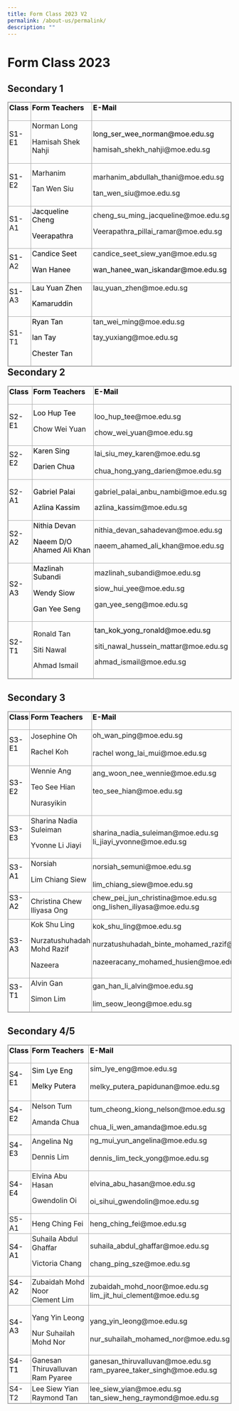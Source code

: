```yaml
---
title: Form Class 2023 V2
permalink: /about-us/permalink/
description: ""
---
```


Form Class 2023
===============

Secondary 1
-----------

<table class="iveo_table ives_tab_simple3 ive_eobj_left" style="margin: 0px 10px 0px 0px; outline: 0px; padding: 0px; border-collapse: collapse; float: left; border: 1px solid rgb(170, 170, 170);"><tbody class="" style="margin: 0px; outline: 0px; padding: 0px;"><tr class="" style="margin: 0px; outline: 0px; padding: 0px;"><td width="60" class="" style="margin: 0px; outline: 0px; padding: 2px; text-align: center; border: 1px solid rgb(170, 170, 170);"><p class="" style="margin: 0px 0px 1em; outline: 0px; padding: 0px; line-height: 19.6px; text-align: left;"><b class="" style="margin: 0px; outline: 0px; padding: 0px;"><a href="https://www.loyangviewsec.moe.edu.sg/about-us/goog_917774204" style="margin: 0px; outline: 0px; padding: 0px; color: rgb(235, 0, 40); text-decoration: none;"><font color="#000000" style="margin: 0px; outline: 0px; padding: 0px;">Class</font></a></b></p></td><td width="252" class="" style="margin: 0px; outline: 0px; padding: 2px; text-align: center; border: 1px solid rgb(170, 170, 170);"><p class="" style="margin: 0px 0px 1em; outline: 0px; padding: 0px; line-height: 19.6px; text-align: left;"><b class="" style="margin: 0px; outline: 0px; padding: 0px;"><a href="https://www.loyangviewsec.moe.edu.sg/about-us/goog_917774204" style="margin: 0px; outline: 0px; padding: 0px; color: rgb(235, 0, 40); text-decoration: none;"><font color="#000000" style="margin: 0px; outline: 0px; padding: 0px;">Form Teachers</font></a></b></p></td><td width="312" class="" style="margin: 0px; outline: 0px; padding: 2px; text-align: center; border: 1px solid rgb(170, 170, 170);"><p class="" style="margin: 0px 0px 1em; outline: 0px; padding: 0px; line-height: 19.6px; text-align: left;"><b class="" style="margin: 0px; outline: 0px; padding: 0px;"><a href="https://www.loyangviewsec.moe.edu.sg/about-us/goog_917774204" style="margin: 0px; outline: 0px; padding: 0px; color: rgb(235, 0, 40); text-decoration: none;"><font color="#000000" style="margin: 0px; outline: 0px; padding: 0px;">E-Mail</font></a></b></p></td></tr><tr class="" style="margin: 0px; outline: 0px; padding: 0px;"><td width="60" class="" style="margin: 0px; outline: 0px; padding: 2px; text-align: center; border: 1px solid rgb(170, 170, 170);"><p class="" style="margin: 0px 0px 1em; outline: 0px; padding: 0px; line-height: 19.6px; text-align: left;"><a href="https://www.loyangviewsec.moe.edu.sg/about-us/goog_917774204" style="margin: 0px; outline: 0px; padding: 0px; color: rgb(235, 0, 40); text-decoration: none;"><font color="#000000" style="margin: 0px; outline: 0px; padding: 0px;">S1-E1</font></a></p></td><td width="252" class="" style="margin: 0px; outline: 0px; padding: 2px; text-align: center; border: 1px solid rgb(170, 170, 170);"><p class="" style="margin: 0px 0px 1em; outline: 0px; padding: 0px; line-height: 19.6px; text-align: left;">Norman Long</p><p class="" style="margin: 0px 0px 1em; outline: 0px; padding: 0px; line-height: 19.6px; text-align: left;">Hamisah&nbsp;<span style="margin: 0px; outline: 0px; padding: 0px; text-align: center; background-color: initial;">Shek Nahji</span></p></td><td width="312" class="" style="margin: 0px; outline: 0px; padding: 2px; text-align: center; border: 1px solid rgb(170, 170, 170);"><p class="" style="margin: 0px 0px 1em; outline: 0px; padding: 0px; line-height: 19.6px; text-align: left;"><span class="" style="margin: 0px; outline: 0px; padding: 0px;"><a href="https://www.loyangviewsec.moe.edu.sg/about-us/goog_917774204" style="margin: 0px; outline: 0px; padding: 0px; color: rgb(235, 0, 40); text-decoration: none;"></a></span></p><p class="" style="margin: 0px 0px 1em; outline: 0px; padding: 0px; line-height: 19.6px; text-align: left;"><span style="margin: 0px; outline: 0px; padding: 0px; color: rgb(0, 0, 0);">long_ser_wee_norman@moe.edu.sg</span><br style="margin: 0px; outline: 0px; padding: 0px;"></p><p class="" style="margin: 0px 0px 1em; outline: 0px; padding: 0px; line-height: 19.6px; text-align: left;">hamisah_shekh_nahji@moe.edu.sg<br style="margin: 0px; outline: 0px; padding: 0px;"></p></td></tr><tr class="" style="margin: 0px; outline: 0px; padding: 0px;"><td width="60" class="" style="margin: 0px; outline: 0px; padding: 2px; text-align: center; border: 1px solid rgb(170, 170, 170);"><p class="" style="margin: 0px 0px 1em; outline: 0px; padding: 0px; line-height: 19.6px; text-align: left;"><a href="https://www.loyangviewsec.moe.edu.sg/about-us/goog_917774204" style="margin: 0px; outline: 0px; padding: 0px; color: rgb(235, 0, 40); text-decoration: none;"><font color="#000000" style="margin: 0px; outline: 0px; padding: 0px;">S1-E2</font></a></p></td><td width="252" class="" style="margin: 0px; outline: 0px; padding: 2px; text-align: center; border: 1px solid rgb(170, 170, 170);"><p class="" style="margin: 0px 0px 1em; outline: 0px; padding: 0px; line-height: 19.6px; text-align: left;">Marhanim</p><p class="" style="margin: 0px 0px 1em; outline: 0px; padding: 0px; line-height: 19.6px; text-align: left;">Tan Wen Siu</p></td><td width="312" class="" style="margin: 0px; outline: 0px; padding: 2px; text-align: center; border: 1px solid rgb(170, 170, 170);"><p class="" style="margin: 0px 0px 1em; outline: 0px; padding: 0px; line-height: 19.6px; text-align: left;"><span style="margin: 0px; outline: 0px; padding: 0px; background-color: initial;"><br style="margin: 0px; outline: 0px; padding: 0px;">marhanim_abdullah_thani@moe.edu.sg</span><br style="margin: 0px; outline: 0px; padding: 0px;"></p><p class="" style="margin: 0px 0px 1em; outline: 0px; padding: 0px; line-height: 19.6px; text-align: left;">tan_wen_siu@moe.edu.sg</p></td></tr><tr class="" style="margin: 0px; outline: 0px; padding: 0px;"><td width="60" class="" style="margin: 0px; outline: 0px; padding: 2px; text-align: center; border: 1px solid rgb(170, 170, 170);"><p class="" style="margin: 0px 0px 1em; outline: 0px; padding: 0px; line-height: 19.6px; text-align: left;"><a href="https://www.loyangviewsec.moe.edu.sg/about-us/goog_917774204" style="margin: 0px; outline: 0px; padding: 0px; color: rgb(235, 0, 40); text-decoration: none;"><font color="#000000" style="margin: 0px; outline: 0px; padding: 0px;">S1-</font></a>A1</p></td><td width="252" class="" style="margin: 0px; outline: 0px; padding: 2px; text-align: center; border: 1px solid rgb(170, 170, 170);"><p class="" style="margin: 0px 0px 1em; outline: 0px; padding: 0px; line-height: 19.6px; text-align: left;"><span style="margin: 0px; outline: 0px; padding: 0px; color: rgb(0, 0, 0); background-color: initial;">Jacqueline Cheng</span></p><p class="" style="margin: 0px 0px 1em; outline: 0px; padding: 0px; line-height: 19.6px; text-align: left;"><span style="margin: 0px; outline: 0px; padding: 0px; color: rgb(0, 0, 0); background-color: initial;">Veerapathra</span><br style="margin: 0px; outline: 0px; padding: 0px;"></p></td><td width="312" class="" style="margin: 0px; outline: 0px; padding: 2px; text-align: center; border: 1px solid rgb(170, 170, 170);"><p class="" style="margin: 0px 0px 1em; outline: 0px; padding: 0px; line-height: 19.6px; text-align: left;">cheng_su_ming_jacqueline@moe.edu.sg<br style="margin: 0px; outline: 0px; padding: 0px;"></p><p class="" style="margin: 0px 0px 1em; outline: 0px; padding: 0px; line-height: 19.6px; text-align: left;">Veerapathra_pillai_ramar@moe.edu.sg<br style="margin: 0px; outline: 0px; padding: 0px;"></p></td></tr><tr class="" style="margin: 0px; outline: 0px; padding: 0px;"><td width="60" class="" style="margin: 0px; outline: 0px; padding: 2px; text-align: center; border: 1px solid rgb(170, 170, 170);"><p class="" style="margin: 0px 0px 1em; outline: 0px; padding: 0px; line-height: 19.6px; text-align: left;"><a href="https://www.loyangviewsec.moe.edu.sg/about-us/goog_917774204" style="margin: 0px; outline: 0px; padding: 0px; color: rgb(235, 0, 40); text-decoration: none;"><font color="#000000" style="margin: 0px; outline: 0px; padding: 0px;">S1-A</font></a>2</p></td><td width="252" class="" style="margin: 0px; outline: 0px; padding: 2px; text-align: center; border: 1px solid rgb(170, 170, 170);"><p class="" style="margin: 0px 0px 1em; outline: 0px; padding: 0px; line-height: 19.6px; text-align: left;"><span style="margin: 0px; outline: 0px; padding: 0px; color: rgb(0, 0, 0); background-color: initial;">Candice Seet</span></p><p class="" style="margin: 0px 0px 1em; outline: 0px; padding: 0px; line-height: 19.6px; text-align: left;"><font color="#000000" style="margin: 0px; outline: 0px; padding: 0px;">Wan Hanee</font></p></td><td width="312" class="" style="margin: 0px; outline: 0px; padding: 2px; text-align: center; border: 1px solid rgb(170, 170, 170);"><p class="" style="margin: 0px 0px 1em; outline: 0px; padding: 0px; line-height: 19.6px; text-align: left;">candice_seet_siew_yan@moe.edu.sg<br style="margin: 0px; outline: 0px; padding: 0px;"></p><p class="" style="margin: 0px 0px 1em; outline: 0px; padding: 0px; line-height: 19.6px; text-align: left;"><span style="margin: 0px; outline: 0px; padding: 0px; color: rgb(0, 0, 0);">wan_hanee_wan_iskandar@moe.edu.sg</span><br style="margin: 0px; outline: 0px; padding: 0px;"></p></td></tr><tr class="" style="margin: 0px; outline: 0px; padding: 0px;"><td width="60" class="" style="margin: 0px; outline: 0px; padding: 2px; text-align: center; border: 1px solid rgb(170, 170, 170);"><p class="" style="margin: 0px 0px 1em; outline: 0px; padding: 0px; line-height: 19.6px; text-align: left;"><a href="https://www.loyangviewsec.moe.edu.sg/about-us/goog_917774204" style="margin: 0px; outline: 0px; padding: 0px; color: rgb(235, 0, 40); text-decoration: none;"><font color="#000000" style="margin: 0px; outline: 0px; padding: 0px;">S1-A</font></a>3</p></td><td width="252" class="" style="margin: 0px; outline: 0px; padding: 2px; text-align: center; border: 1px solid rgb(170, 170, 170);"><p class="" style="margin: 0px 0px 1em; outline: 0px; padding: 0px; line-height: 19.6px; text-align: left;"><font color="#000000" style="margin: 0px; outline: 0px; padding: 0px;">Lau Yuan Zhen</font></p><p class="" style="margin: 0px 0px 1em; outline: 0px; padding: 0px; line-height: 19.6px; text-align: left;"><font color="#000000" style="margin: 0px; outline: 0px; padding: 0px;">Kamaruddin</font></p></td><td width="312" class="" style="margin: 0px; outline: 0px; padding: 2px; text-align: center; border: 1px solid rgb(170, 170, 170);"><p class="" style="margin: 0px 0px 1em; outline: 0px; padding: 0px; line-height: 19.6px; text-align: left;"><span style="margin: 0px; outline: 0px; padding: 0px; text-align: center; background-color: initial;">lau_yuan_zhen@moe.edu.s</span>g<br style="margin: 0px; outline: 0px; padding: 0px;"></p><p class="" style="margin: 0px 0px 1em; outline: 0px; padding: 0px; line-height: 19.6px; text-align: left;"><br style="margin: 0px; outline: 0px; padding: 0px;"></p></td></tr><tr class="" style="margin: 0px; outline: 0px; padding: 0px;"><td width="60" class="" style="margin: 0px; outline: 0px; padding: 2px; text-align: center; border: 1px solid rgb(170, 170, 170);"><p class="" style="margin: 0px 0px 1em; outline: 0px; padding: 0px; line-height: 19.6px; text-align: left;"><a href="https://www.loyangviewsec.moe.edu.sg/about-us/goog_917774204" style="margin: 0px; outline: 0px; padding: 0px; color: rgb(235, 0, 40); text-decoration: none;"><font color="#000000" style="margin: 0px; outline: 0px; padding: 0px;">S1-</font></a>T1</p></td><td width="252" class="" style="margin: 0px; outline: 0px; padding: 2px; text-align: center; border: 1px solid rgb(170, 170, 170);"><p class="" style="margin: 0px 0px 1em; outline: 0px; padding: 0px; line-height: 19.6px; text-align: left;"><font color="#000000" style="margin: 0px; outline: 0px; padding: 0px;">Ryan Tan</font></p><p class="" style="margin: 0px 0px 1em; outline: 0px; padding: 0px; line-height: 19.6px; text-align: left;"><font color="#000000" style="margin: 0px; outline: 0px; padding: 0px;">Ian Tay</font></p><p class="" style="margin: 0px 0px 1em; outline: 0px; padding: 0px; line-height: 19.6px; text-align: left;"><font color="#000000" style="margin: 0px; outline: 0px; padding: 0px;">Chester Tan</font></p></td><td width="312" class="" style="margin: 0px; outline: 0px; padding: 2px; text-align: center; border: 1px solid rgb(170, 170, 170);"><p class="" style="margin: 0px 0px 1em; outline: 0px; padding: 0px; line-height: 19.6px; text-align: left;">tan_wei_ming@moe.edu.sg&nbsp;<br style="margin: 0px; outline: 0px; padding: 0px;"></p><p class="" style="margin: 0px 0px 1em; outline: 0px; padding: 0px; line-height: 19.6px; text-align: left;">tay_yuxiang@moe.edu.sg<br style="margin: 0px; outline: 0px; padding: 0px;"></p><p class="" style="margin: 0px 0px 1em; outline: 0px; padding: 0px; line-height: 19.6px; text-align: left;"><br style="margin: 0px; outline: 0px; padding: 0px;"></p></td></tr></tbody></table>

Secondary 2
-----------

<table class="iveo_table ives_tab_simple3" style="margin: 0px; outline: 0px; padding: 0px; border-collapse: collapse; border: 1px solid rgb(170, 170, 170);"><tbody class="" style="margin: 0px; outline: 0px; padding: 0px;"><tr class="" style="margin: 0px; outline: 0px; padding: 0px;"><td width="60" class="" style="margin: 0px; outline: 0px; padding: 2px; text-align: center; border: 1px solid rgb(170, 170, 170);"><p class="" style="margin: 0px 0px 1em; outline: 0px; padding: 0px; line-height: 19.6px; text-align: left;"><b class="" style="margin: 0px; outline: 0px; padding: 0px;"><font color="#000000" style="margin: 0px; outline: 0px; padding: 0px;">Class</font></b></p></td><td width="252" class="" style="margin: 0px; outline: 0px; padding: 2px; text-align: center; border: 1px solid rgb(170, 170, 170);"><p class="" style="margin: 0px 0px 1em; outline: 0px; padding: 0px; line-height: 19.6px; text-align: left;"><b class="" style="margin: 0px; outline: 0px; padding: 0px;"><font color="#000000" style="margin: 0px; outline: 0px; padding: 0px;">Form Teachers</font></b></p></td><td width="312" class="" style="margin: 0px; outline: 0px; padding: 2px; text-align: center; border: 1px solid rgb(170, 170, 170);"><p class="" style="margin: 0px 0px 1em; outline: 0px; padding: 0px; line-height: 19.6px; text-align: left;"><b class="" style="margin: 0px; outline: 0px; padding: 0px;"><font color="#000000" style="margin: 0px; outline: 0px; padding: 0px;">E-Mail</font></b></p></td></tr><tr class="" style="margin: 0px; outline: 0px; padding: 0px;"><td width="60" class="" style="margin: 0px; outline: 0px; padding: 2px; text-align: center; border: 1px solid rgb(170, 170, 170);"><p class="" style="margin: 0px 0px 1em; outline: 0px; padding: 0px; line-height: 19.6px; text-align: left;"><font color="#000000" style="margin: 0px; outline: 0px; padding: 0px;">S2-E1</font></p></td><td width="252" class="" style="margin: 0px; outline: 0px; padding: 2px; text-align: center; border: 1px solid rgb(170, 170, 170);"><p class="" style="margin: 0px 0px 1em; outline: 0px; padding: 0px; line-height: 19.6px; text-align: left;"><font color="#000000" style="margin: 0px; outline: 0px; padding: 0px;">Loo Hup Tee</font></p><p class="" style="margin: 0px 0px 1em; outline: 0px; padding: 0px; line-height: 19.6px; text-align: left;">Chow Wei Yuan</p></td><td width="312" class="" style="margin: 0px; outline: 0px; padding: 2px; text-align: center; border: 1px solid rgb(170, 170, 170);"><p class="" style="margin: 0px 0px 1em; outline: 0px; padding: 0px; line-height: 19.6px; text-align: left;"><font color="#000000" style="margin: 0px; outline: 0px; padding: 0px;"></font></p><p class="" style="margin: 0px 0px 1em; outline: 0px; padding: 0px; line-height: 19.6px; text-align: left;">loo_hup_tee@moe.edu.sg</p><p class="" style="margin: 0px 0px 1em; outline: 0px; padding: 0px; line-height: 19.6px; text-align: left;">chow_wei_yuan@moe.edu.sg</p></td></tr><tr class="" style="margin: 0px; outline: 0px; padding: 0px;"><td width="60" class="" style="margin: 0px; outline: 0px; padding: 2px; text-align: center; border: 1px solid rgb(170, 170, 170);"><p class="" style="margin: 0px 0px 1em; outline: 0px; padding: 0px; line-height: 19.6px; text-align: left;"><font color="#000000" style="margin: 0px; outline: 0px; padding: 0px;">S2-E2</font></p></td><td width="252" class="" style="margin: 0px; outline: 0px; padding: 2px; text-align: center; border: 1px solid rgb(170, 170, 170);"><p class="" style="margin: 0px 0px 1em; outline: 0px; padding: 0px; line-height: 19.6px; text-align: left;"><font color="#000000" style="margin: 0px; outline: 0px; padding: 0px;">Karen Sing</font></p><p class="" style="margin: 0px 0px 1em; outline: 0px; padding: 0px; line-height: 19.6px; text-align: left;"><font color="#000000" style="margin: 0px; outline: 0px; padding: 0px;">Darien Chua&nbsp;</font></p></td><td width="312" class="" style="margin: 0px; outline: 0px; padding: 2px; text-align: center; border: 1px solid rgb(170, 170, 170);"><div style="margin: 0px; outline: 0px; padding: 0px; line-height: 19.6px; text-align: left;"><span style="margin: 0px; outline: 0px; padding: 0px; background-color: initial;"></span></div><div style="margin: 0px; outline: 0px; padding: 0px; line-height: 19.6px; text-align: left;">lai_siu_mey_karen@moe.edu.sg<span style="margin: 0px; outline: 0px; padding: 0px; background-color: initial;"><br style="margin: 0px; outline: 0px; padding: 0px;"></span></div><div style="margin: 0px; outline: 0px; padding: 0px; line-height: 19.6px; text-align: left;"><br style="margin: 0px; outline: 0px; padding: 0px;"></div><div style="margin: 0px; outline: 0px; padding: 0px; line-height: 19.6px; text-align: left;"><span style="margin: 0px; outline: 0px; padding: 0px; background-color: initial;">chua_hong_yang_darien@moe.edu.sg<br style="margin: 0px; outline: 0px; padding: 0px;"></span></div></td></tr><tr class="" style="margin: 0px; outline: 0px; padding: 0px;"><td width="60" class="" style="margin: 0px; outline: 0px; padding: 2px; text-align: center; border: 1px solid rgb(170, 170, 170);"><p class="" style="margin: 0px 0px 1em; outline: 0px; padding: 0px; line-height: 19.6px; text-align: left;"><font color="#000000" style="margin: 0px; outline: 0px; padding: 0px;">S2-A1</font></p></td><td width="252" class="" style="margin: 0px; outline: 0px; padding: 2px; text-align: center; border: 1px solid rgb(170, 170, 170);"><p class="" style="margin: 0px 0px 1em; outline: 0px; padding: 0px; line-height: 19.6px; text-align: left;"><font color="#000000" style="margin: 0px; outline: 0px; padding: 0px;"></font></p><p class="" style="margin: 0px 0px 1em; outline: 0px; padding: 0px; line-height: 19.6px; text-align: left;"><font color="#000000" style="margin: 0px; outline: 0px; padding: 0px;">Gabriel Palai</font></p><p class="" style="margin: 0px 0px 1em; outline: 0px; padding: 0px; line-height: 19.6px; text-align: left;"><font color="#000000" style="margin: 0px; outline: 0px; padding: 0px;">Azlina Kassim</font></p></td><td width="312" class="" style="margin: 0px; outline: 0px; padding: 2px; text-align: center; border: 1px solid rgb(170, 170, 170);"><p class="" style="margin: 0px 0px 1em; outline: 0px; padding: 0px; line-height: 19.6px; text-align: left;"></p><p class="" style="margin: 0px 0px 1em; outline: 0px; padding: 0px; line-height: 19.6px; text-align: left;">gabriel_palai_anbu_nambi@moe.edu.sg<br style="margin: 0px; outline: 0px; padding: 0px;"></p><p class="" style="margin: 0px 0px 1em; outline: 0px; padding: 0px; line-height: 19.6px; text-align: left;"></p><p class="" style="margin: 0px 0px 1em; outline: 0px; padding: 0px; line-height: 19.6px; text-align: left;">azlina_kassim@moe.edu.sg</p></td></tr><tr class="" style="margin: 0px; outline: 0px; padding: 0px;"><td width="60" class="" style="margin: 0px; outline: 0px; padding: 2px; text-align: center; border: 1px solid rgb(170, 170, 170);"><p class="" style="margin: 0px 0px 1em; outline: 0px; padding: 0px; line-height: 19.6px; text-align: left;"><font color="#000000" style="margin: 0px; outline: 0px; padding: 0px;">S2-A2</font></p></td><td width="252" class="" style="margin: 0px; outline: 0px; padding: 2px; text-align: center; border: 1px solid rgb(170, 170, 170);"><p class="" style="margin: 0px 0px 1em; outline: 0px; padding: 0px; line-height: 19.6px; text-align: left;"><font color="#000000" style="margin: 0px; outline: 0px; padding: 0px;">Nithia Devan</font></p><p class="" style="margin: 0px 0px 1em; outline: 0px; padding: 0px; line-height: 19.6px; text-align: left;"><font color="#000000" style="margin: 0px; outline: 0px; padding: 0px;">Naeem D/O Ahamed Ali Khan</font></p></td><td width="312" class="" style="margin: 0px; outline: 0px; padding: 2px; text-align: center; border: 1px solid rgb(170, 170, 170);"><p class="" style="margin: 0px 0px 1em; outline: 0px; padding: 0px; line-height: 19.6px; text-align: left;">nithia_devan_sahadevan@moe.edu.sg<br style="margin: 0px; outline: 0px; padding: 0px;"></p><p class="" style="margin: 0px 0px 1em; outline: 0px; padding: 0px; line-height: 19.6px; text-align: left;">naeem_ahamed_ali_khan@moe.edu.sg<br style="margin: 0px; outline: 0px; padding: 0px;"></p></td></tr><tr class="" style="margin: 0px; outline: 0px; padding: 0px;"><td width="60" class="" style="margin: 0px; outline: 0px; padding: 2px; text-align: center; border: 1px solid rgb(170, 170, 170);"><p class="" style="margin: 0px 0px 1em; outline: 0px; padding: 0px; line-height: 19.6px; text-align: left;"><font color="#000000" style="margin: 0px; outline: 0px; padding: 0px;">S2-A3</font></p></td><td width="252" class="" style="margin: 0px; outline: 0px; padding: 2px; text-align: center; border: 1px solid rgb(170, 170, 170);"><p class="" style="margin: 0px 0px 1em; outline: 0px; padding: 0px; line-height: 19.6px; text-align: left;"><span style="margin: 0px; outline: 0px; padding: 0px; color: rgb(0, 0, 0); background-color: initial;">Mazlinah Subandi</span></p><p class="" style="margin: 0px 0px 1em; outline: 0px; padding: 0px; line-height: 19.6px; text-align: left;"><span style="margin: 0px; outline: 0px; padding: 0px; color: rgb(0, 0, 0); background-color: initial;"></span><span style="margin: 0px; outline: 0px; padding: 0px; color: rgb(0, 0, 0);">Wendy Siow</span><br style="margin: 0px; outline: 0px; padding: 0px;"></p><p class="" style="margin: 0px 0px 1em; outline: 0px; padding: 0px; line-height: 19.6px; text-align: left;"><span style="margin: 0px; outline: 0px; padding: 0px; color: rgb(0, 0, 0);">Gan Yee Seng</span></p></td><td width="312" class="" style="margin: 0px; outline: 0px; padding: 2px; text-align: center; border: 1px solid rgb(170, 170, 170);"><p class="" style="margin: 0px 0px 1em; outline: 0px; padding: 0px; line-height: 19.6px; text-align: left;">mazlinah_subandi@moe.edu.sg<br style="margin: 0px; outline: 0px; padding: 0px;"></p><p class="" style="margin: 0px 0px 1em; outline: 0px; padding: 0px; line-height: 19.6px; text-align: left;">siow_hui_yee@moe.edu.sg<br style="margin: 0px; outline: 0px; padding: 0px;"></p><p class="" style="margin: 0px 0px 1em; outline: 0px; padding: 0px; line-height: 19.6px; text-align: left;">gan_yee_seng@moe.edu.sg<br style="margin: 0px; outline: 0px; padding: 0px;"></p></td></tr><tr class="" style="margin: 0px; outline: 0px; padding: 0px;"><td width="60" class="" style="margin: 0px; outline: 0px; padding: 2px; text-align: center; border: 1px solid rgb(170, 170, 170);"><p class="" style="margin: 0px 0px 1em; outline: 0px; padding: 0px; line-height: 19.6px; text-align: left;"><font color="#000000" style="margin: 0px; outline: 0px; padding: 0px;">S2-T1</font></p></td><td width="252" class="" style="margin: 0px; outline: 0px; padding: 2px; text-align: center; border: 1px solid rgb(170, 170, 170);"><p class="" style="margin: 0px 0px 1em; outline: 0px; padding: 0px; line-height: 19.6px; text-align: left;"><font color="#000000" style="margin: 0px; outline: 0px; padding: 0px;"></font></p><p class="" style="margin: 0px 0px 1em; outline: 0px; padding: 0px; line-height: 19.6px; text-align: left;"><span style="margin: 0px; outline: 0px; padding: 0px; background-color: initial;">Ronald Tan</span></p><p class="" style="margin: 0px 0px 1em; outline: 0px; padding: 0px; line-height: 19.6px; text-align: left;"><span style="margin: 0px; outline: 0px; padding: 0px; background-color: initial;">Siti Nawal</span><br style="margin: 0px; outline: 0px; padding: 0px;"></p><p class="" style="margin: 0px 0px 1em; outline: 0px; padding: 0px; line-height: 19.6px; text-align: left;"><span style="margin: 0px; outline: 0px; padding: 0px; background-color: initial;">Ahmad Ismail</span></p><p class="" style="margin: 0px 0px 1em; outline: 0px; padding: 0px; line-height: 19.6px; text-align: left;"></p></td><td width="312" class="" style="margin: 0px; outline: 0px; padding: 2px; text-align: center; border: 1px solid rgb(170, 170, 170);"><p class="" style="margin: 0px 0px 1em; outline: 0px; padding: 0px; line-height: 19.6px; text-align: left;"><span style="margin: 0px; outline: 0px; padding: 0px; color: rgb(0, 0, 0);">tan_kok_yong_ronald@moe.edu.sg</span><br style="margin: 0px; outline: 0px; padding: 0px;"></p><p class="" style="margin: 0px 0px 1em; outline: 0px; padding: 0px; line-height: 19.6px; text-align: left;">siti_nawal_hussein_mattar@moe.edu.sg<br style="margin: 0px; outline: 0px; padding: 0px;"></p><p class="" style="margin: 0px 0px 1em; outline: 0px; padding: 0px; line-height: 19.6px; text-align: left;">ahmad_ismail@moe.edu.sg</p></td></tr></tbody></table>

Secondary 3
-----------

<table class="iveo_table ives_tab_simple3" style="margin: 0px; outline: 0px; padding: 0px; border-collapse: collapse; border: 1px solid rgb(170, 170, 170); text-align: left;"><tbody class="" style="margin: 0px; outline: 0px; padding: 0px;"><tr class="" style="margin: 0px; outline: 0px; padding: 0px;"><td width="60" class="" style="margin: 0px; outline: 0px; padding: 2px; text-align: center; border: 1px solid rgb(170, 170, 170);"><p class="" style="margin: 0px 0px 1em; outline: 0px; padding: 0px; line-height: 19.6px; text-align: left;"><b class="" style="margin: 0px; outline: 0px; padding: 0px;"><font color="#000000" style="margin: 0px; outline: 0px; padding: 0px;">Class</font></b></p></td><td width="252" class="" style="margin: 0px; outline: 0px; padding: 2px; text-align: center; border: 1px solid rgb(170, 170, 170);"><p class="" style="margin: 0px 0px 1em; outline: 0px; padding: 0px; line-height: 19.6px; text-align: left;"><b class="" style="margin: 0px; outline: 0px; padding: 0px;"><font color="#000000" style="margin: 0px; outline: 0px; padding: 0px;">Form Teachers</font></b></p></td><td width="312" class="" style="margin: 0px; outline: 0px; padding: 2px; text-align: center; border: 1px solid rgb(170, 170, 170);"><p class="" style="margin: 0px 0px 1em; outline: 0px; padding: 0px; line-height: 19.6px; text-align: left;"><b class="" style="margin: 0px; outline: 0px; padding: 0px;"><font color="#000000" style="margin: 0px; outline: 0px; padding: 0px;">E-Mail</font></b></p></td></tr><tr class="" style="margin: 0px; outline: 0px; padding: 0px;"><td width="60" class="" style="margin: 0px; outline: 0px; padding: 2px; text-align: center; border: 1px solid rgb(170, 170, 170);"><p class="" style="margin: 0px 0px 1em; outline: 0px; padding: 0px; line-height: 19.6px; text-align: left;"><font color="#000000" style="margin: 0px; outline: 0px; padding: 0px;">S3-E1</font></p></td><td width="252" class="" style="margin: 0px; outline: 0px; padding: 2px; text-align: center; border: 1px solid rgb(170, 170, 170);"><p class="" style="margin: 0px 0px 1em; outline: 0px; padding: 0px; line-height: 19.6px; text-align: left;">Josephine Oh</p><p class="" style="margin: 0px 0px 1em; outline: 0px; padding: 0px; line-height: 19.6px; text-align: left;">Rachel Koh</p></td><td width="312" class="" style="margin: 0px; outline: 0px; padding: 2px; text-align: left; border: 1px solid rgb(170, 170, 170);">oh_wan_ping@moe.edu.sg&nbsp;<br style="margin: 0px; outline: 0px; padding: 0px;"><br style="margin: 0px; outline: 0px; padding: 0px;">rachel wong_lai_mui@moe.edu.sg&nbsp;<br style="margin: 0px; outline: 0px; padding: 0px;"><p class="" style="margin: 0px 0px 1em; outline: 0px; padding: 0px; line-height: 19.6px; text-align: left;"></p></td></tr><tr class="" style="margin: 0px; outline: 0px; padding: 0px;"><td width="60" class="" style="margin: 0px; outline: 0px; padding: 2px; text-align: center; border: 1px solid rgb(170, 170, 170);"><p class="" style="margin: 0px 0px 1em; outline: 0px; padding: 0px; line-height: 19.6px; text-align: left;"><font color="#000000" style="margin: 0px; outline: 0px; padding: 0px;">S3-E2</font></p></td><td width="252" class="" style="margin: 0px; outline: 0px; padding: 2px; text-align: center; border: 1px solid rgb(170, 170, 170);"><p class="" style="margin: 0px 0px 1em; outline: 0px; padding: 0px; line-height: 19.6px; text-align: left;">Wennie Ang</p><p class="" style="margin: 0px 0px 1em; outline: 0px; padding: 0px; line-height: 19.6px; text-align: left;">Teo See Hian</p><p class="" style="margin: 0px 0px 1em; outline: 0px; padding: 0px; line-height: 19.6px; text-align: left;">Nurasyikin<br style="margin: 0px; outline: 0px; padding: 0px;"></p></td><td width="312" class="" style="margin: 0px; outline: 0px; padding: 2px; text-align: left; border: 1px solid rgb(170, 170, 170);">ang_woon_nee_wennie@moe.edu.sg&nbsp;<br style="margin: 0px; outline: 0px; padding: 0px;"><br style="margin: 0px; outline: 0px; padding: 0px;">teo_see_hian@moe.edu.sg&nbsp;<br style="margin: 0px; outline: 0px; padding: 0px;"><br style="margin: 0px; outline: 0px; padding: 0px;"><br style="margin: 0px; outline: 0px; padding: 0px;"></td></tr><tr class="" style="margin: 0px; outline: 0px; padding: 0px;"><td width="60" class="" style="margin: 0px; outline: 0px; padding: 2px; text-align: center; border: 1px solid rgb(170, 170, 170);"><p class="" style="margin: 0px 0px 1em; outline: 0px; padding: 0px; line-height: 19.6px; text-align: left;"><font color="#000000" style="margin: 0px; outline: 0px; padding: 0px;">S3-E3</font></p></td><td width="252" class="" style="margin: 0px; outline: 0px; padding: 2px; text-align: center; border: 1px solid rgb(170, 170, 170);"><p class="" style="margin: 0px 0px 1em; outline: 0px; padding: 0px; line-height: 19.6px; text-align: left;">Sharina Nadia Suleiman<br style="margin: 0px; outline: 0px; padding: 0px;"></p><p class="" style="margin: 0px 0px 1em; outline: 0px; padding: 0px; line-height: 19.6px; text-align: left;">Yvonne Li Jiayi</p></td><td width="312" class="" style="margin: 0px; outline: 0px; padding: 2px; text-align: left; border: 1px solid rgb(170, 170, 170);">sharina_nadia_suleiman@moe.edu.sg<br style="margin: 0px; outline: 0px; padding: 0px;">li_jiayi_yvonne@moe.edu.sg<br style="margin: 0px; outline: 0px; padding: 0px;"></td></tr><tr class="" style="margin: 0px; outline: 0px; padding: 0px;"><td width="60" class="" style="margin: 0px; outline: 0px; padding: 2px; text-align: center; border: 1px solid rgb(170, 170, 170);"><p class="" style="margin: 0px 0px 1em; outline: 0px; padding: 0px; line-height: 19.6px; text-align: left;"><font color="#000000" style="margin: 0px; outline: 0px; padding: 0px;">S3-A1</font></p></td><td width="252" class="" style="margin: 0px; outline: 0px; padding: 2px; text-align: center; border: 1px solid rgb(170, 170, 170);"><p class="" style="margin: 0px 0px 1em; outline: 0px; padding: 0px; line-height: 19.6px; text-align: left;">Norsiah</p><p class="" style="margin: 0px 0px 1em; outline: 0px; padding: 0px; line-height: 19.6px; text-align: left;">Lim Chiang Siew</p></td><td width="312" class="" style="margin: 0px; outline: 0px; padding: 2px; text-align: left; border: 1px solid rgb(170, 170, 170);">norsiah_semuni@moe.edu.sg<br style="margin: 0px; outline: 0px; padding: 0px;"><br style="margin: 0px; outline: 0px; padding: 0px;">lim_chiang_siew@moe.edu.sg</td></tr><tr class="" style="margin: 0px; outline: 0px; padding: 0px;"><td width="60" class="" style="margin: 0px; outline: 0px; padding: 2px; text-align: center; border: 1px solid rgb(170, 170, 170);"><p class="" style="margin: 0px 0px 1em; outline: 0px; padding: 0px; line-height: 19.6px; text-align: left;"><font color="#000000" style="margin: 0px; outline: 0px; padding: 0px;">S3-A2</font></p></td><td width="252" class="" style="margin: 0px; outline: 0px; padding: 2px; text-align: left; border: 1px solid rgb(170, 170, 170);">Christina Chew<br style="margin: 0px; outline: 0px; padding: 0px;">Iliyasa Ong</td><td width="312" class="" style="margin: 0px; outline: 0px; padding: 2px; text-align: left; border: 1px solid rgb(170, 170, 170);">chew_pei_jun_christina@moe.edu.sg<br style="margin: 0px; outline: 0px; padding: 0px;">ong_lishen_iliyasa@moe.edu.sg<br style="margin: 0px; outline: 0px; padding: 0px;"><p class="" style="margin: 0px 0px 1em; outline: 0px; padding: 0px; line-height: 19.6px; text-align: left;"></p></td></tr><tr class="" style="margin: 0px; outline: 0px; padding: 0px;"><td width="60" class="" style="margin: 0px; outline: 0px; padding: 2px; text-align: center; border: 1px solid rgb(170, 170, 170);"><p class="" style="margin: 0px 0px 1em; outline: 0px; padding: 0px; line-height: 19.6px; text-align: left;"><font color="#000000" style="margin: 0px; outline: 0px; padding: 0px;">S3-A3</font></p></td><td width="252" class="" style="margin: 0px; outline: 0px; padding: 2px; text-align: center; border: 1px solid rgb(170, 170, 170);"><p class="" style="margin: 0px 0px 1em; outline: 0px; padding: 0px; line-height: 19.6px; text-align: left;">Kok Shu Ling</p><p class="" style="margin: 0px 0px 1em; outline: 0px; padding: 0px; line-height: 19.6px; text-align: left;"><span style="margin: 0px; outline: 0px; padding: 0px; text-align: center; background-color: initial;">Nurzatushuhadah Mohd Razif</span></p><p class="" style="margin: 0px 0px 1em; outline: 0px; padding: 0px; line-height: 19.6px; text-align: left;"><span style="margin: 0px; outline: 0px; padding: 0px; text-align: center; background-color: initial;">Nazeera</span></p></td><td width="312" class="" style="margin: 0px; outline: 0px; padding: 2px; text-align: left; border: 1px solid rgb(170, 170, 170);">kok_shu_ling@moe.edu.sg<br style="margin: 0px; outline: 0px; padding: 0px;"><br style="margin: 0px; outline: 0px; padding: 0px;">nurzatushuhadah_binte_mohamed_razif@moe.edu.sg<br style="margin: 0px; outline: 0px; padding: 0px;"><br style="margin: 0px; outline: 0px; padding: 0px;">nazeeracany_mohamed_husien@moe.edu.sg<br style="margin: 0px; outline: 0px; padding: 0px;"><br style="margin: 0px; outline: 0px; padding: 0px;"></td></tr><tr class="" style="margin: 0px; outline: 0px; padding: 0px;"><td width="60" class="" style="margin: 0px; outline: 0px; padding: 2px; text-align: center; border: 1px solid rgb(170, 170, 170);"><p class="" style="margin: 0px 0px 1em; outline: 0px; padding: 0px; line-height: 19.6px; text-align: left;"><font color="#000000" style="margin: 0px; outline: 0px; padding: 0px;">S3-T1</font></p></td><td width="252" class="" style="margin: 0px; outline: 0px; padding: 2px; text-align: center; border: 1px solid rgb(170, 170, 170);"><p class="" style="margin: 0px 0px 1em; outline: 0px; padding: 0px; line-height: 19.6px; text-align: left;">Alvin Gan</p><p class="" style="margin: 0px 0px 1em; outline: 0px; padding: 0px; line-height: 19.6px; text-align: left;">Simon Lim</p></td><td width="312" class="" style="margin: 0px; outline: 0px; padding: 2px; text-align: left; border: 1px solid rgb(170, 170, 170);">gan_han_li_alvin@moe.edu.sg<br style="margin: 0px; outline: 0px; padding: 0px;"><br style="margin: 0px; outline: 0px; padding: 0px;">lim_seow_leong@moe.edu.sg<br style="margin: 0px; outline: 0px; padding: 0px;"></td></tr></tbody></table>

Secondary 4/5
-------------

<table class="iveo_table ives_tab_simple3" style="margin: 0px; outline: 0px; padding: 0px; border-collapse: collapse; border: 1px solid rgb(170, 170, 170);"><tbody class="" style="margin: 0px; outline: 0px; padding: 0px;"><tr class="" style="margin: 0px; outline: 0px; padding: 0px;"><td width="60" class="" style="margin: 0px; outline: 0px; padding: 2px; text-align: center; border: 1px solid rgb(170, 170, 170);"><p class="" style="margin: 0px 0px 1em; outline: 0px; padding: 0px; line-height: 19.6px; text-align: left;"><b class="" style="margin: 0px; outline: 0px; padding: 0px;"><font color="#000000" style="margin: 0px; outline: 0px; padding: 0px;">Class</font></b></p></td><td width="252" class="" style="margin: 0px; outline: 0px; padding: 2px; text-align: center; border: 1px solid rgb(170, 170, 170);"><p class="" style="margin: 0px 0px 1em; outline: 0px; padding: 0px; line-height: 19.6px; text-align: left;"><b class="" style="margin: 0px; outline: 0px; padding: 0px;"><font color="#000000" style="margin: 0px; outline: 0px; padding: 0px;">Form Teachers</font></b></p></td><td width="312" class="" style="margin: 0px; outline: 0px; padding: 2px; text-align: center; border: 1px solid rgb(170, 170, 170);"><p class="" style="margin: 0px 0px 1em; outline: 0px; padding: 0px; line-height: 19.6px; text-align: left;"><b class="" style="margin: 0px; outline: 0px; padding: 0px;"><font color="#000000" style="margin: 0px; outline: 0px; padding: 0px;">E-Mail</font></b></p></td></tr><tr class="" style="margin: 0px; outline: 0px; padding: 0px;"><td width="60" class="" style="margin: 0px; outline: 0px; padding: 2px; text-align: center; border: 1px solid rgb(170, 170, 170);"><p class="" style="margin: 0px 0px 1em; outline: 0px; padding: 0px; line-height: 19.6px; text-align: left;"><font color="#000000" style="margin: 0px; outline: 0px; padding: 0px;">S4-E1</font></p></td><td width="252" class="" style="margin: 0px; outline: 0px; padding: 2px; text-align: center; border: 1px solid rgb(170, 170, 170);"><p class="" style="margin: 0px 0px 1em; outline: 0px; padding: 0px; line-height: 19.6px; text-align: left;"><font color="#000000" style="margin: 0px; outline: 0px; padding: 0px;">Sim Lye Eng</font></p><p class="" style="margin: 0px 0px 1em; outline: 0px; padding: 0px; line-height: 19.6px; text-align: left;"><font color="#000000" style="margin: 0px; outline: 0px; padding: 0px;">Melky Putera</font></p></td><td width="312" class="" style="margin: 0px; outline: 0px; padding: 2px; text-align: left; border: 1px solid rgb(170, 170, 170);">sim_lye_eng@moe.edu.sg<br style="margin: 0px; outline: 0px; padding: 0px;"><br style="margin: 0px; outline: 0px; padding: 0px;">melky_putera_papidunan@moe.edu.sg<br style="margin: 0px; outline: 0px; padding: 0px;"><br style="margin: 0px; outline: 0px; padding: 0px;"></td></tr><tr class="" style="margin: 0px; outline: 0px; padding: 0px;"><td width="60" class="" style="margin: 0px; outline: 0px; padding: 2px; text-align: center; border: 1px solid rgb(170, 170, 170);"><p class="" style="margin: 0px 0px 1em; outline: 0px; padding: 0px; line-height: 19.6px; text-align: left;"><font color="#000000" style="margin: 0px; outline: 0px; padding: 0px;">S4-E2</font></p></td><td width="252" class="" style="margin: 0px; outline: 0px; padding: 2px; text-align: center; border: 1px solid rgb(170, 170, 170);"><p class="" style="margin: 0px 0px 1em; outline: 0px; padding: 0px; line-height: 19.6px; text-align: left;">Nelson Tum<br style="margin: 0px; outline: 0px; padding: 0px;"></p><p class="" style="margin: 0px 0px 1em; outline: 0px; padding: 0px; line-height: 19.6px; text-align: left;">Amanda Chua<br style="margin: 0px; outline: 0px; padding: 0px;"></p></td><td width="312" class="" style="margin: 0px; outline: 0px; padding: 2px; text-align: left; border: 1px solid rgb(170, 170, 170);">tum_cheong_kiong_nelson@moe.edu.sg<br style="margin: 0px; outline: 0px; padding: 0px;"><br style="margin: 0px; outline: 0px; padding: 0px;">chua_li_wen_amanda@moe.edu.sg<br style="margin: 0px; outline: 0px; padding: 0px;"></td></tr><tr class="" style="margin: 0px; outline: 0px; padding: 0px;"><td width="60" class="" style="margin: 0px; outline: 0px; padding: 2px; text-align: center; border: 1px solid rgb(170, 170, 170);"><p class="" style="margin: 0px 0px 1em; outline: 0px; padding: 0px; line-height: 19.6px; text-align: left;"><font color="#000000" style="margin: 0px; outline: 0px; padding: 0px;">S4-E3</font></p></td><td width="252" class="" style="margin: 0px; outline: 0px; padding: 2px; text-align: center; border: 1px solid rgb(170, 170, 170);"><p class="" style="margin: 0px 0px 1em; outline: 0px; padding: 0px; line-height: 19.6px; text-align: left;"><span style="margin: 0px; outline: 0px; padding: 0px; text-align: center; background-color: initial;">Angelina N</span>g</p><p class="" style="margin: 0px 0px 1em; outline: 0px; padding: 0px; line-height: 19.6px; text-align: left;">Dennis Lim</p></td><td width="312" class="" style="margin: 0px; outline: 0px; padding: 2px; text-align: left; border: 1px solid rgb(170, 170, 170);">ng_mui_yun_angelina@moe.edu.sg<br style="margin: 0px; outline: 0px; padding: 0px;"><br style="margin: 0px; outline: 0px; padding: 0px;">dennis_lim_teck_yong@moe.edu.sg<br style="margin: 0px; outline: 0px; padding: 0px;"><p class="" style="margin: 0px 0px 1em; outline: 0px; padding: 0px; line-height: 19.6px; text-align: left;"></p></td></tr><tr class="" style="margin: 0px; outline: 0px; padding: 0px;"><td width="60" class="" style="margin: 0px; outline: 0px; padding: 2px; text-align: center; border: 1px solid rgb(170, 170, 170);"><p class="" style="margin: 0px 0px 1em; outline: 0px; padding: 0px; line-height: 19.6px; text-align: left;"><font color="#000000" style="margin: 0px; outline: 0px; padding: 0px;">S4-E4</font></p></td><td width="252" class="" style="margin: 0px; outline: 0px; padding: 2px; text-align: center; border: 1px solid rgb(170, 170, 170);"><p class="" style="margin: 0px 0px 1em; outline: 0px; padding: 0px; line-height: 19.6px; text-align: left;">Elvina Abu Hasan<br style="margin: 0px; outline: 0px; padding: 0px;"></p><p class="" style="margin: 0px 0px 1em; outline: 0px; padding: 0px; line-height: 19.6px; text-align: left;">Gwendolin Oi</p></td><td width="312" class="" style="margin: 0px; outline: 0px; padding: 2px; text-align: left; border: 1px solid rgb(170, 170, 170);">elvina_abu_hasan@moe.edu.sg<br style="margin: 0px; outline: 0px; padding: 0px;"><br style="margin: 0px; outline: 0px; padding: 0px;">oi_sihui_gwendolin@moe.edu.sg</td></tr><tr style="margin: 0px; outline: 0px; padding: 0px;"><td style="margin: 0px; outline: 0px; padding: 2px; text-align: left; border: 1px solid rgb(170, 170, 170);">S5-A1&nbsp;</td><td style="margin: 0px; outline: 0px; padding: 2px; text-align: left; border: 1px solid rgb(170, 170, 170);">Heng Ching Fei</td><td style="margin: 0px; outline: 0px; padding: 2px; text-align: left; border: 1px solid rgb(170, 170, 170);">heng_ching_fei@moe.edu.sg</td></tr><tr class="" style="margin: 0px; outline: 0px; padding: 0px;"><td width="60" class="" style="margin: 0px; outline: 0px; padding: 2px; text-align: center; border: 1px solid rgb(170, 170, 170);"><p class="" style="margin: 0px 0px 1em; outline: 0px; padding: 0px; line-height: 19.6px; text-align: left;"><font color="#000000" style="margin: 0px; outline: 0px; padding: 0px;">S4-A1</font></p></td><td width="252" class="" style="margin: 0px; outline: 0px; padding: 2px; text-align: center; border: 1px solid rgb(170, 170, 170);"><p class="" style="margin: 0px 0px 1em; outline: 0px; padding: 0px; line-height: 19.6px; text-align: left;"><span style="margin: 0px; outline: 0px; padding: 0px; text-align: center; background-color: initial;">Suhaila Abdul Ghaffar</span></p><p class="" style="margin: 0px 0px 1em; outline: 0px; padding: 0px; line-height: 19.6px; text-align: left;">Victoria Chang<br style="margin: 0px; outline: 0px; padding: 0px;"></p></td><td width="312" class="" style="margin: 0px; outline: 0px; padding: 2px; text-align: left; border: 1px solid rgb(170, 170, 170);">suhaila_abdul_ghaffar@moe.edu.sg<br style="margin: 0px; outline: 0px; padding: 0px;"><br style="margin: 0px; outline: 0px; padding: 0px;">chang_ping_sze@moe.edu.sg<br style="margin: 0px; outline: 0px; padding: 0px;"></td></tr><tr class="" style="margin: 0px; outline: 0px; padding: 0px;"><td width="60" class="" style="margin: 0px; outline: 0px; padding: 2px; text-align: center; border: 1px solid rgb(170, 170, 170);"><p class="" style="margin: 0px 0px 1em; outline: 0px; padding: 0px; line-height: 19.6px; text-align: left;"><font color="#000000" style="margin: 0px; outline: 0px; padding: 0px;">S4-A2</font></p></td><td width="252" class="" style="margin: 0px; outline: 0px; padding: 2px; text-align: left; border: 1px solid rgb(170, 170, 170);">Zubaidah Mohd Noor&nbsp;<br style="margin: 0px; outline: 0px; padding: 0px;">Clement Lim<br style="margin: 0px; outline: 0px; padding: 0px;"></td><td width="312" class="" style="margin: 0px; outline: 0px; padding: 2px; text-align: left; border: 1px solid rgb(170, 170, 170);">zubaidah_mohd_noor@moe.edu.sg<br style="margin: 0px; outline: 0px; padding: 0px;">lim_jit_hui_clement@moe.edu.sg<br style="margin: 0px; outline: 0px; padding: 0px;"></td></tr><tr class="" style="margin: 0px; outline: 0px; padding: 0px;"><td width="60" class="" style="margin: 0px; outline: 0px; padding: 2px; text-align: center; border: 1px solid rgb(170, 170, 170);"><p class="" style="margin: 0px 0px 1em; outline: 0px; padding: 0px; line-height: 19.6px; text-align: left;"><font color="#000000" style="margin: 0px; outline: 0px; padding: 0px;">S4-A3</font></p></td><td width="252" class="" style="margin: 0px; outline: 0px; padding: 2px; text-align: center; border: 1px solid rgb(170, 170, 170);"><p class="" style="margin: 0px 0px 1em; outline: 0px; padding: 0px; line-height: 19.6px; text-align: left;"></p><p class="" style="margin: 0px 0px 1em; outline: 0px; padding: 0px; line-height: 19.6px; text-align: left;"><span style="margin: 0px; outline: 0px; padding: 0px; text-align: center; background-color: initial;">Yang Yin Leong</span></p><p class="" style="margin: 0px 0px 1em; outline: 0px; padding: 0px; line-height: 19.6px; text-align: left;">Nur Suhailah Mohd Nor<br style="margin: 0px; outline: 0px; padding: 0px;"></p></td><td width="312" class="" style="margin: 0px; outline: 0px; padding: 2px; text-align: left; border: 1px solid rgb(170, 170, 170);">yang_yin_leong@moe.edu.sg<br style="margin: 0px; outline: 0px; padding: 0px;"><br style="margin: 0px; outline: 0px; padding: 0px;">nur_suhailah_mohamed_nor@moe.edu.sg<br style="margin: 0px; outline: 0px; padding: 0px;"></td></tr><tr class="" style="margin: 0px; outline: 0px; padding: 0px;"><td width="60" class="" style="margin: 0px; outline: 0px; padding: 2px; text-align: center; border: 1px solid rgb(170, 170, 170);"><p class="" style="margin: 0px 0px 1em; outline: 0px; padding: 0px; line-height: 19.6px; text-align: left;"><font color="#000000" style="margin: 0px; outline: 0px; padding: 0px;">S4-T1</font></p></td><td width="252" class="" style="margin: 0px; outline: 0px; padding: 2px; text-align: center; border: 1px solid rgb(170, 170, 170);"><div style="margin: 0px; outline: 0px; padding: 0px; line-height: 19.6px; text-align: left;"><span style="margin: 0px; outline: 0px; padding: 0px; text-align: center; background-color: initial;">Ganesan Thiruvalluvan</span></div><div style="margin: 0px; outline: 0px; padding: 0px; line-height: 19.6px; text-align: left;"><span style="margin: 0px; outline: 0px; padding: 0px; background-color: initial;">Ram Pyaree</span><br style="margin: 0px; outline: 0px; padding: 0px;"></div></td><td width="312" class="" style="margin: 0px; outline: 0px; padding: 2px; text-align: left; border: 1px solid rgb(170, 170, 170);">ganesan_thiruvalluvan@moe.edu.sg<br style="margin: 0px; outline: 0px; padding: 0px;">ram_pyaree_taker_singh@moe.edu.sg<br style="margin: 0px; outline: 0px; padding: 0px;"><p class="" style="margin: 0px 0px 1em; outline: 0px; padding: 0px; line-height: 19.6px; text-align: left;"></p></td></tr><tr style="margin: 0px; outline: 0px; padding: 0px;"><td style="margin: 0px; outline: 0px; padding: 2px; text-align: left; border: 1px solid rgb(170, 170, 170);">S4-T2</td><td style="margin: 0px; outline: 0px; padding: 2px; text-align: left; border: 1px solid rgb(170, 170, 170);">Lee Siew Yian<br style="margin: 0px; outline: 0px; padding: 0px;">Raymond Tan</td><td style="margin: 0px; outline: 0px; padding: 2px; text-align: left; border: 1px solid rgb(170, 170, 170);">lee_siew_yian@moe.edu.sg<br style="margin: 0px; outline: 0px; padding: 0px;">tan_siew_heng_raymond@moe.edu.sg<br style="margin: 0px; outline: 0px; padding: 0px;"></td></tr></tbody></table>